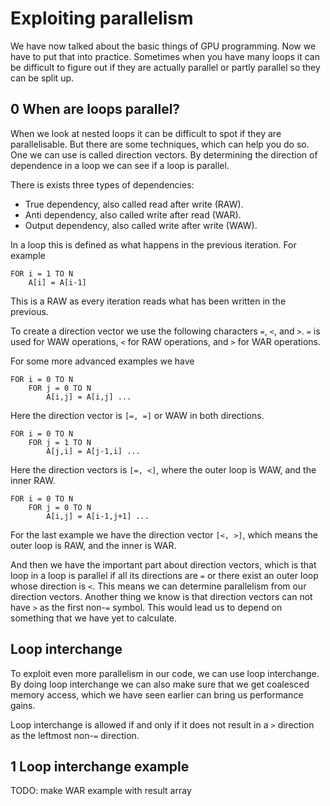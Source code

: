 # Exploiting parallelism
We have now talked about the basic things of GPU programming. Now we have to put
that into practice. Sometimes when you have many loops it can be difficult to
figure out if they are actually parallel or partly parallel so they can be split
up.

0 When are loops parallel?
--------------------------
When we look at nested loops it can be difficult to spot if they are
parallelisable. But there are some techniques, which can help you do so. One we
can use is called direction vectors. By determining the direction of dependence
in a loop we can see if a loop is parallel.

There is exists three types of dependencies:
- True dependency, also called read after write (RAW).
- Anti dependency, also called write after read (WAR).
- Output dependency, also called write after write (WAW).

In a loop this is defined as what happens in the previous iteration. For example
```
FOR i = 1 TO N
    A[i] = A[i-1]
```
This is a RAW as every iteration reads what has been written in the previous.

To create a direction vector we use the following characters `=`, `<`, and `>`.
`=` is used for WAW operations, `<` for RAW operations, and `>` for WAR
operations.

For some more advanced examples we have
```
FOR i = 0 TO N
    FOR j = 0 TO N
        A[i,j] = A[i,j] ...
```
Here the direction vector is `[=, =]` or WAW in both directions.

```
FOR i = 0 TO N
    FOR j = 1 TO N
        A[j,i] = A[j-1,i] ...
```
Here the direction vectors is `[=, <]`, where the outer loop is WAW, and the
inner RAW.

```
FOR i = 0 TO N
    FOR j = 0 TO N
        A[i,j] = A[i-1,j+1] ...
```
For the last example we have the direction vector `[<, >]`, which means the
outer loop is RAW, and the inner is WAR.

And then we have the important part about direction vectors, which is that
loop in a loop is parallel if all its directions are `=` or there exist an outer
loop whose direction is `<`. This means we can determine parallelism from our
direction vectors.
Another thing we know is that direction vectors can not have `>` as the first
non-`=` symbol. This would lead us to depend on something that we have yet to
calculate.

Loop interchange
----------------
To exploit even more parallelism in our code, we can use loop interchange. By
doing loop interchange we can also make sure that we get coalesced memory
access, which we have seen earlier can bring us performance gains.

Loop interchange is allowed if and only if it does not result in a `>` direction
as the leftmost non-`=` direction.

1 Loop interchange example
--------------------------



TODO: make WAR example with result array
